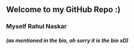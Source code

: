 ## Welcome to my GitHub Repo :) 

### Myself Rahul Naskar 
##### (as mentioned in the bio, oh sorry it is the bio xD)
